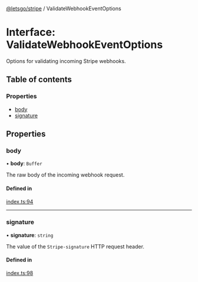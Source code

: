 [@letsgo/stripe](../README.md) / ValidateWebhookEventOptions

# Interface: ValidateWebhookEventOptions

Options for validating incoming Stripe webhooks.

## Table of contents

### Properties

- [body](ValidateWebhookEventOptions.md#body)
- [signature](ValidateWebhookEventOptions.md#signature)

## Properties

### body

• **body**: `Buffer`

The raw body of the incoming webhook request.

#### Defined in

[index.ts:94](https://github.com/tjanczuk/letsgo/blob/c32fd97/packages/stripe/src/index.ts#L94)

___

### signature

• **signature**: `string`

The value of the `Stripe-signature` HTTP request header.

#### Defined in

[index.ts:98](https://github.com/tjanczuk/letsgo/blob/c32fd97/packages/stripe/src/index.ts#L98)
